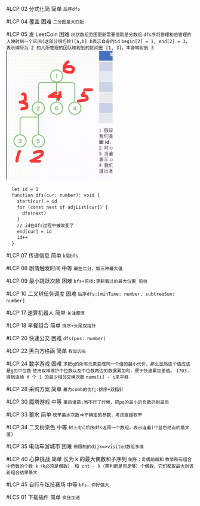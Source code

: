#LCP 02 分式化简
简单
`后序dfs`

#LCP 04 覆盖
困难
`二分图最大匹配`

#LCP 05 发 LeetCoin
困难
`树状数组范围更新需要借助差分数组`
`dfs序将管理和他管理的人映射到一个区间(这部分很巧妙)[a,b] b表示自身的id`
`begin[2] = 1, end[2] = 3，表示编号为 2 的人所管理的团队映射到的区间是 [1, 3]，本身映射到 3`
![图 1](../images/74938301085a8d53cff84d5925173246fb0f83e14e9c742037385f4018e52d00.png)

```JS
  let id = 1
  function dfs(cur: number): void {
    start[cur] = id
    for (const next of adjList[cur]) {
      dfs(next)
    }
    // id在dfs过程中被改变了
    end[cur] = id
    id++
  }
```

#LCP 07 传递信息
简单
`k层bfs`

#LCP 08 剧情触发时间
中等
`最左二分，取三种最大值`

#LCP 09 最小跳跃次数
困难
`bfs+剪枝:更新看过的最大位置 剪枝`

#LCP 10 二叉树任务调度
困难
`后序dfs;[minTime: number, subtreeSum: number]`

#LCP 17 速算机器人
简单
`关注整体`

#LCP 18 早餐组合
简单
`排序+头尾双指针`

#LCP 20 快速公交
困难
`dfs(pos: number)`

#LCP 22 黑白方格画
简单
`枚举边长`

#LCP 24 数字游戏
困难
`求把g的所有元素变成同一个值的最小代价，那么显然这个值应该是g的中位数`
`使用双堆维护中位数以及中位数两边的数据累加和，便于快速累加差值。`
`1703. 得到连续 K 个 1 的最少相邻交换次数`
`nums[i] - i来平移`

#LCP 28 采购方案
简单
`暴力comb的优化:排序+双指针`

#LCP 30 魔塔游戏
中等
`事后诸葛;当不行了时候，把pq的最小的负数扔到最后`

#LCP 33 蓄水
简单
`枚举蓄水次数`=>`不确定的参数，考虑直接枚举`

#LCP 34 二叉树染色
中等
`树上dp(后序dfs返回一个数组，表示连着i个蓝色结点的最大值)`

#LCP 35 电动车游城市
困难
`带限制的dijk=>visited数组多维`

#LCP 40 心算挑战
简单
长为 k 的最大偶数和子序列
`倒序；奇偶前缀和`
`枚举所有组合中奇数的个数 k（k必须是偶数） 和 cnt - k（需判断是否足够）个偶数，它们都取最大则该轮组合结果最大`

#LCP 45 自行车炫技赛场
中等
`bfs，你好强大`

#LCS 01 下载插件
简单
`疯狂加速`

